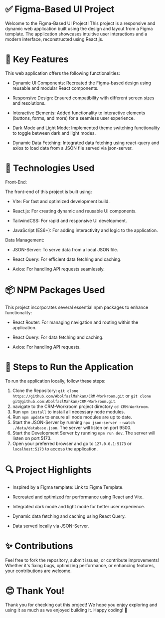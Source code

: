 # ✅ Figma-Based UI Project

Welcome to the Figma-Based UI Project! This project is a responsive and dynamic web application built using the design and layout from a Figma template. The application showcases intuitive user interactions and a modern interface, reconstructed using React.js.

# 🔑 Key Features

This web application offers the following functionalities:

* Dynamic UI Components:
Recreated the Figma-based design using reusable and modular React components.

* Responsive Design:
Ensured compatibility with different screen sizes and resolutions.

* Interactive Elements:
Added functionality to interactive elements (buttons, forms, and more) for a seamless user experience.

* Dark Mode and Light Mode:
Implemented theme switching functionality to toggle between dark and light modes.

* Dynamic Data Fetching:
Integrated data fetching using react-query and axios to load data from a JSON file served via json-server.

# 🔗 Technologies Used

Front-End:

The front-end of this project is built using:

* Vite: For fast and optimized development build.

* React.js: For creating dynamic and reusable UI components.

* TailwindCSS: For rapid and responsive UI development.

* JavaScript (ES6+): For adding interactivity and logic to the application.

Data Management:

* JSON-Server: To serve data from a local JSON file.

* React Query: For efficient data fetching and caching.

* Axios: For handling API requests seamlessly.

# 📦 NPM Packages Used

This project incorporates several essential npm packages to enhance functionality:

* React Router: For managing navigation and routing within the application.

* React Query: For data fetching and caching.

* Axios: For handling API requests.

# 🚀 Steps to Run the Application

To run the application locally, follow these steps:

1. Clone the Repository: ```git clone https://github.com/AbolfazlMahkam/CRM-Workroom.git``` or ```git clone git@github.com:AbolfazlMahkam/CRM-Workroom.git```.
2. navigate to the CRM-Workroom project directory ```cd CRM-Workroom```.
3. Run ```npm install``` to install all necessary node modules.
4. Run ```npm update``` to ensure all node modules are up to date.
5. Start the JSON-Server by running ```npx json-server --watch ./data/database.json```. The server will listen on port 9500.
6. Start the Development Server by running ```npm run dev```. The server will listen on port 5173.
7. Open your preferred browser and go to ````127.0.0.1:5173```` or ```localhost:5173``` to access the application.

# 🔍 Project Highlights

* Inspired by a Figma template: Link to Figma Template.

* Recreated and optimized for performance using React and Vite.

* Integrated dark mode and light mode for better user experience.

* Dynamic data fetching and caching using React Query.

* Data served locally via JSON-Server.

# ✨ Contributions

Feel free to fork the repository, submit issues, or contribute improvements! Whether it's fixing bugs, optimizing performance, or enhancing features, your contributions are welcome.

# 😊 Thank You!

Thank you for checking out this project! We hope you enjoy exploring and using it as much as we enjoyed building it. Happy coding! 🎉
